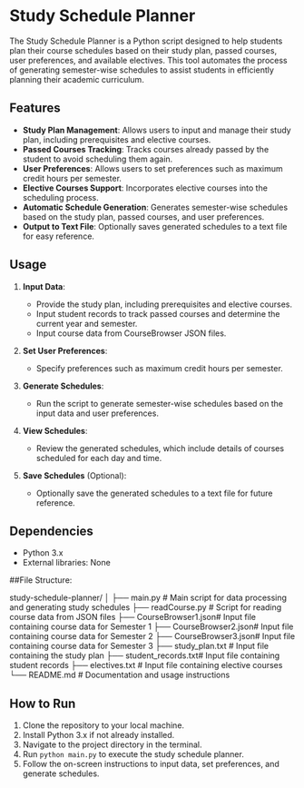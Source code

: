 # Study Schedule Planner

The Study Schedule Planner is a Python script designed to help students plan their course schedules based on their study plan, passed courses, user preferences, and available electives. This tool automates the process of generating semester-wise schedules to assist students in efficiently planning their academic curriculum.

## Features

- **Study Plan Management**: Allows users to input and manage their study plan, including prerequisites and elective courses.
- **Passed Courses Tracking**: Tracks courses already passed by the student to avoid scheduling them again.
- **User Preferences**: Allows users to set preferences such as maximum credit hours per semester.
- **Elective Courses Support**: Incorporates elective courses into the scheduling process.
- **Automatic Schedule Generation**: Generates semester-wise schedules based on the study plan, passed courses, and user preferences.
- **Output to Text File**: Optionally saves generated schedules to a text file for easy reference.

## Usage

1. **Input Data**:
   - Provide the study plan, including prerequisites and elective courses.
   - Input student records to track passed courses and determine the current year and semester.
   - Input course data from CourseBrowser JSON files.

2. **Set User Preferences**:
   - Specify preferences such as maximum credit hours per semester.

3. **Generate Schedules**:
   - Run the script to generate semester-wise schedules based on the input data and user preferences.

4. **View Schedules**:
   - Review the generated schedules, which include details of courses scheduled for each day and time.

5. **Save Schedules** (Optional):
   - Optionally save the generated schedules to a text file for future reference.

## Dependencies

- Python 3.x
- External libraries: None

##File Structure:

study-schedule-planner/
│
├── main.py            # Main script for data processing and generating study schedules
├── readCourse.py      # Script for reading course data from JSON files
├── CourseBrowser1.json# Input file containing course data for Semester 1
├── CourseBrowser2.json# Input file containing course data for Semester 2
├── CourseBrowser3.json# Input file containing course data for Semester 3
├── study_plan.txt     # Input file containing the study plan
├── student_records.txt# Input file containing student records
├── electives.txt      # Input file containing elective courses
└── README.md          # Documentation and usage instructions



## How to Run

1. Clone the repository to your local machine.
2. Install Python 3.x if not already installed.
3. Navigate to the project directory in the terminal.
4. Run `python main.py` to execute the study schedule planner.
5. Follow the on-screen instructions to input data, set preferences, and generate schedules.
